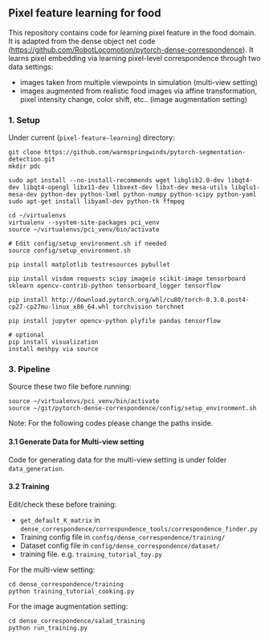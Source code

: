 ## Pixel feature learning for food
This repository contains code for learning pixel feature in the food domain. It is adapted from the dense object net code (https://github.com/RobotLocomotion/pytorch-dense-correspondence). It learns pixel embedding via learning pixel-level correspondence through two data settings:
- images taken from multiple viewpoints in simulation (multi-view setting)
- images augmented from realistic food images via affine transformation, pixel intensity change, color shift, etc.. (image augmentation setting)

### 1. Setup
Under current (```pixel-feature-learning```) directory:
```
git clone https://github.com/warmspringwinds/pytorch-segmentation-detection.git
mkdir pdc

sudo apt install --no-install-recommends wget libglib2.0-dev libqt4-dev libqt4-opengl libx11-dev libxext-dev libxt-dev mesa-utils libglu1-mesa-dev python-dev python-lxml python-numpy python-scipy python-yaml
sudo apt-get install libyaml-dev python-tk ffmpeg

cd ~/virtualenvs
virtualenv --system-site-packages pci_venv 
source ~/virtualenvs/pci_venv/bin/activate

# Edit config/setup_environment.sh if needed
source config/setup_environment.sh

pip install matplotlib testresources pybullet

pip install visdom requests scipy imageio scikit-image tensorboard sklearn opencv-contrib-python tensorboard_logger tensorflow

pip install http://download.pytorch.org/whl/cu80/torch-0.3.0.post4-cp27-cp27mu-linux_x86_64.whl torchvision torchnet 

pip install jupyter opencv-python plyfile pandas tensorflow

# optional
pip install visualization
install meshpy via source
```

### 3. Pipeline
Source these two file before running:
```
source ~/virtualenvs/pci_venv/bin/activate
source ~/git/pytorch-dense-correspondence/config/setup_environment.sh
```
Note: For the following codes please change the paths inside.

#### 3.1 Generate Data for Multi-view setting
Code for generating data for the multi-view setting is under folder ```data_generation```.

#### 3.2 Training
Edit/check these before training:
* ```get_default_K_matrix``` in ```dense_correspondence/correspondence_tools/correspondence_finder.py```
* Training config file in ```config/dense_correspondence/training/```
* Dataset config file in ```config/dense_correspondence/dataset/```
* training file. e.g. ```training_tutorial_toy.py```

For the multi-view setting:
```
cd dense_correspondence/training
python training_tutorial_cooking.py
```

For the image augmentation setting:
```
cd dense_correspondence/salad_training
python run_training.py
```